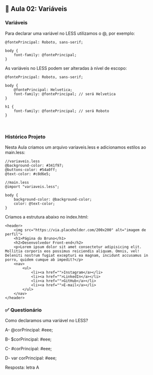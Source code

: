 ## 📝 Aula 02: Variáveis 
### Variáveis
Para declarar uma variável no LESS utilizamos o @, por exemplo:
```
@fontePrincipal: Roboto, sans-serif;

body {
    font-family: @fontePrincipal;
}
```

As variáveis no LESS podem ser alteradas à nível de escopo:
```
@fontePrincipal: Roboto, sans-serif;

body {
    @fontePrincipal: Helvetica;
    font-family: @fontePrincipal; // será Helvetica
}

h1 {
    font-family: @fontePrincipal; // será Roboto
}
```

<br>

### Histórico Projeto
Nesta Aula criamos um arquivo variaveis.less e adicionamos estilos ao main.less:
```
//variaveis.less
@background-color: #341f97;
@buttons-color: #54a0ff;
@text-color: #c8d6e5;

//main.less
@import "variaveis.less";

body {
    background-color: @background-color;
    color: @text-color;
}
```

Criamos a estrutura abaixo no index.html:
```
<header>
    <img src="https://via.placeholder.com/200x200" alt="imagem de perfil">
    <h1>Página do Bruno</h1>
    <h2>Desenvolvedor Front-end</h2>
    <p>Lorem ipsum dolor sit amet consectetur adipisicing elit. Mollitia corporis eos possimus reiciendis aliquam. Omnis, vel! Deleniti nostrum fugiat excepturi ea magnam, incidunt accusamus in porro, quidem cumque ab impedit?</p>
    <nav>
        <ul>
            <li><a href="">Instagram</a></li>
            <li><a href="">LinkedIn</a></li>
            <li><a href="">GitHub</a></li>
            <li><a href="">E-mail</a></li>
        </ul>
    </nav>
</header>
```

### ✅ Questionário
Como declaramos uma variável no LESS?

A- @corPrincipal: #eee;

B- $corPrincipal: #eee;

C- #corPrincipal: #eee;

D- var corPrincipal: #eee; 

Resposta: letra A